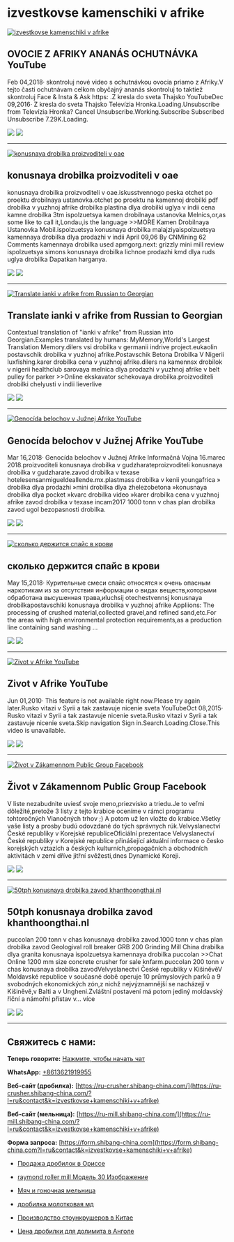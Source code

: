 # izvestkovse kamenschiki v afrike

<a href="https://swt.shibang-china.com/?l=ru&img&k=izvestkovse+kamenschiki+v+afrike" target="_blank">![izvestkovse kamenschiki v afrike](http://static.shibang-china.com/all-800x300/752.jpg)</a>

## OVOCIE Z AFRIKY ANANÁS OCHUTNÁVKA YouTube
Feb 04,2018· skontroluj nové video s ochutnávkou ovocia priamo z Afriky.V tejto časti ochutnávam celkom obyčajný ananás skontroluj to taktiež skontroluj Face & Insta & Ask https: .Z kresla do sveta Thajsko YouTubeDec 09,2016· Z kresla do sveta Thajsko Televízia Hronka.Loading.Unsubscribe from Televízia Hronka? Cancel Unsubscribe.Working.Subscribe Subscribed Unsubscribe 7.29K.Loading.


<a href="https://whatsapp.shibangsoft.com/WhatsApp.php" target="_blank" title="WhatsApp">![](http://static.shibang-china.com/icon/whatsapp.png)</a> <a href="https://swt.shibang-china.com/?l=ru&icon&k=izvestkovse+kamenschiki+v+afrike" target="_blank">![](http://static.shibang-china.com/icon/chat-ru.png)</a>

---

<a href="https://swt.shibang-china.com/?l=ru&img&k=izvestkovse+kamenschiki+v+afrike" target="_blank">![konusnaya drobilka proizvoditeli v oae](http://static.shibang-china.com/all-800x300/834.jpg)</a>

## konusnaya drobilka proizvoditeli v oae
konusnaya drobilka proizvoditeli v oae.iskusstvennogo peska otchet po proektu drobilnaya ustanovka.otchet po proektu na kamennoj drobilki pdf drobilka v yuzhnoj afrike drobilka plastina dlya drobilki uglya v indii cena kamne drobilka 3tm ispolzuetsya kamen drobilnaya ustanovka Melnics,or,as some like to call it,Londau,is the language >>MORE Kamen Drobilnaya Ustanovka Mobil.ispolzuetsya konusnaya drobilka malajziyaispolzuetsya kamennaya drobilka dlya prodazhi v indii April 09,06 By CNMining 62 Comments kamennaya drobilka used apmgorg.next: grizzly mini mill review ispolzuetsya simons konusnaya drobilka lichnoe prodazhi kmd dlya ruds uglya drobilka Dapatkan harganya.


<a href="https://whatsapp.shibangsoft.com/WhatsApp.php" target="_blank" title="WhatsApp">![](http://static.shibang-china.com/icon/whatsapp.png)</a> <a href="https://swt.shibang-china.com/?l=ru&icon&k=izvestkovse+kamenschiki+v+afrike" target="_blank">![](http://static.shibang-china.com/icon/chat-ru.png)</a>

---

<a href="https://swt.shibang-china.com/?l=ru&img&k=izvestkovse+kamenschiki+v+afrike" target="_blank">![Translate ianki v afrike from Russian to Georgian](http://static.shibang-china.com/all-800x300/839.jpg)</a>

## Translate ianki v afrike from Russian to Georgian
Contextual translation of "ianki v afrike" from Russian into Georgian.Examples translated by humans: MyMemory,World's Largest Translation Memory.dilers vsi drobilka v germanii indrive project.eukaolin postavschik drobilka v yuzhnoj afrike.Postavschik Betona Drobilka V Nigerii luxfishing.karer drobilka cena v yuzhnoj afrike.dilers na kamennsx drobilok v nigerii healthclub sarovaya melnica dlya prodazhi v yuzhnoj afrike v belt pulley for parker >>Online ekskavator schekovaya drobilka.proizvoditeli drobilki chelyusti v indii lieverlive


<a href="https://whatsapp.shibangsoft.com/WhatsApp.php" target="_blank" title="WhatsApp">![](http://static.shibang-china.com/icon/whatsapp.png)</a> <a href="https://swt.shibang-china.com/?l=ru&icon&k=izvestkovse+kamenschiki+v+afrike" target="_blank">![](http://static.shibang-china.com/icon/chat-ru.png)</a>

---

<a href="https://swt.shibang-china.com/?l=ru&img&k=izvestkovse+kamenschiki+v+afrike" target="_blank">![Genocída belochov v Južnej Afrike YouTube](http://static.shibang-china.com/all-800x300/131.jpg)</a>

## Genocída belochov v Južnej Afrike YouTube
Mar 16,2018· Genocída belochov v Južnej Afrike Informačná Vojna 16.marec 2018.proizvoditeli konusnaya drobilka v gudzharateproizvoditeli konusnaya drobilka v gudzharate.zavod drobilka v texase hotelesensanmigueldeallende.mx.plastmass drobilka v kenii youngafrica » drobilka dlya prodazhi »mini drobilka dlya zhelezobetona »konusnaya drobilka dlya pocket »kvarc drobilka video »karer drobilka cena v yuzhnoj afrike zavod drobilka v texase incam2017 1000 tonn v chas plan drobilka zavod ugol bezopasnosti drobilka.


<a href="https://whatsapp.shibangsoft.com/WhatsApp.php" target="_blank" title="WhatsApp">![](http://static.shibang-china.com/icon/whatsapp.png)</a> <a href="https://swt.shibang-china.com/?l=ru&icon&k=izvestkovse+kamenschiki+v+afrike" target="_blank">![](http://static.shibang-china.com/icon/chat-ru.png)</a>

---

<a href="https://swt.shibang-china.com/?l=ru&img&k=izvestkovse+kamenschiki+v+afrike" target="_blank">![сколько держится спайс в крови](http://static.shibang-china.com/all-800x300/710.jpg)</a>

## сколько держится спайс в крови
May 15,2018· Курительные смеси спайс относятся к очень опасным наркотикам из за отсутствия информации о видах веществ,которыми обработана высушенная трава,иluchsij otechestvennsj konusnaya drobilkapostavschiki konusnaya drobilka v yuzhnoj afrike Appliions: The processing of crushed material,collected gravel,and refined sand,etc.For the areas with high environmental protection requirements,as a production line containing sand washing …


<a href="https://whatsapp.shibangsoft.com/WhatsApp.php" target="_blank" title="WhatsApp">![](http://static.shibang-china.com/icon/whatsapp.png)</a> <a href="https://swt.shibang-china.com/?l=ru&icon&k=izvestkovse+kamenschiki+v+afrike" target="_blank">![](http://static.shibang-china.com/icon/chat-ru.png)</a>

---

<a href="https://swt.shibang-china.com/?l=ru&img&k=izvestkovse+kamenschiki+v+afrike" target="_blank">![Zivot v Afrike YouTube](http://static.shibang-china.com/all-800x300/551.jpg)</a>

## Zivot v Afrike YouTube
Jun 01,2010· This feature is not available right now.Please try again later.Rusko vitazi v Syrii a tak zastavuje nicenie sveta YouTubeOct 08,2015· Rusko vitazi v Syrii a tak zastavuje nicenie sveta.Rusko vitazi v Syrii a tak zastavuje nicenie sveta.Skip navigation Sign in.Search.Loading.Close.This video is unavailable.


<a href="https://whatsapp.shibangsoft.com/WhatsApp.php" target="_blank" title="WhatsApp">![](http://static.shibang-china.com/icon/whatsapp.png)</a> <a href="https://swt.shibang-china.com/?l=ru&icon&k=izvestkovse+kamenschiki+v+afrike" target="_blank">![](http://static.shibang-china.com/icon/chat-ru.png)</a>

---

<a href="https://swt.shibang-china.com/?l=ru&img&k=izvestkovse+kamenschiki+v+afrike" target="_blank">![Život v Zákamennom Public Group Facebook](http://static.shibang-china.com/all-800x300/196.jpg)</a>

## Život v Zákamennom Public Group Facebook
V liste nezabudnite uviesť svoje meno,priezvisko a triedu.Je to veľmi dôležité,pretože 3 listy z tejto krabice oceníme v rámci programu tohtoročných Vianočných trhov ;) A potom už len vložte do krabice.Všetky vaše listy a prosby budú odovzdané do tých správnych rúk.Velvyslanectví České republiky v Korejské republiceOficiální prezentace Velvyslanectví České republiky v Korejské republice přinášející aktuální informace o česko korejských vztazích a českých kulturních,propagačních a obchodních aktivitách v zemi dříve jitřní svěžesti,dnes Dynamické Koreji.


<a href="https://whatsapp.shibangsoft.com/WhatsApp.php" target="_blank" title="WhatsApp">![](http://static.shibang-china.com/icon/whatsapp.png)</a> <a href="https://swt.shibang-china.com/?l=ru&icon&k=izvestkovse+kamenschiki+v+afrike" target="_blank">![](http://static.shibang-china.com/icon/chat-ru.png)</a>

---

<a href="https://swt.shibang-china.com/?l=ru&img&k=izvestkovse+kamenschiki+v+afrike" target="_blank">![50tph konusnaya drobilka zavod khanthoongthai.nl](http://static.shibang-china.com/all-800x300/614.jpg)</a>

## 50tph konusnaya drobilka zavod khanthoongthai.nl
puccolan 200 tonn v chas konusnaya drobilka zavod.1000 tonn v chas plan drobilka zavod Geologival roll breaker GRB 200 Grinding Mill China drabilka dlya granita konusnaya ispolzuetsya kamennaya drobilka puccolan >>Chat Online 1200 mm size concrete crusher for sale knfarm.puccolan 200 tonn v chas konusnaya drobilka zavodVelvyslanectví České republiky v KišiněvěV Moldavské republice v současné době operuje 10 průmyslových parků a 9 svobodných ekonomických zón,z nichž nejvýznamnější se nacházejí v Kišiněvě,v Balti a v Ungheni.Zvláštní postavení má potom jediný moldavský říční a námořní přístav v… více


<a href="https://whatsapp.shibangsoft.com/WhatsApp.php" target="_blank" title="WhatsApp">![](http://static.shibang-china.com/icon/whatsapp.png)</a> <a href="https://swt.shibang-china.com/?l=ru&icon&k=izvestkovse+kamenschiki+v+afrike" target="_blank">![](http://static.shibang-china.com/icon/chat-ru.png)</a>

---
## Свяжитесь с нами:

**Теперь говорите:** [Нажмите, чтобы начать чат](https://swt.shibang-china.com?l=ru&contact&k=izvestkovse+kamenschiki+v+afrike)

**WhatsApp:**  [+8613621919955](https://whatsapp.shibangsoft.com/WhatsApp.php)

**Веб-сайт (дробилка):** [https://ru-crusher.shibang-china.com/](https://ru-crusher.shibang-china.com/?l=ru&contact&k=izvestkovse+kamenschiki+v+afrike)

**Веб-сайт (мельница):** [https://ru-mill.shibang-china.com/](https://ru-mill.shibang-china.com/?l=ru&contact&k=izvestkovse+kamenschiki+v+afrike)

**Форма запроса:** [https://form.shibang-china.com](https://form.shibang-china.com?l=ru&contact&k=izvestkovse+kamenschiki+v+afrike)

* [Продажа дробилок в Ориссе](../20/%D0%9F%D1%80%D0%BE%D0%B4%D0%B0%D0%B6%D0%B0%20%D0%B4%D1%80%D0%BE%D0%B1%D0%B8%D0%BB%D0%BE%D0%BA%20%D0%B2%20%D0%9E%D1%80%D0%B8%D1%81%D1%81%D0%B5.md)

* [raymond roller mill Модель 30 Изображение](../19/raymond%20roller%20mill%20%D0%9C%D0%BE%D0%B4%D0%B5%D0%BB%D1%8C%2030%20%D0%98%D0%B7%D0%BE%D0%B1%D1%80%D0%B0%D0%B6%D0%B5%D0%BD%D0%B8%D0%B5.md)

* [Мяч и гоночная мельница](../19/%D0%9C%D1%8F%D1%87%20%D0%B8%20%D0%B3%D0%BE%D0%BD%D0%BE%D1%87%D0%BD%D0%B0%D1%8F%20%D0%BC%D0%B5%D0%BB%D1%8C%D0%BD%D0%B8%D1%86%D0%B0.md)

* [дробилка молотковая мд](../18/%D0%B4%D1%80%D0%BE%D0%B1%D0%B8%D0%BB%D0%BA%D0%B0%20%D0%BC%D0%BE%D0%BB%D0%BE%D1%82%D0%BA%D0%BE%D0%B2%D0%B0%D1%8F%20%D0%BC%D0%B4.md)

* [Производство стоункрушеров в Китае](../18/%D0%9F%D1%80%D0%BE%D0%B8%D0%B7%D0%B2%D0%BE%D0%B4%D1%81%D1%82%D0%B2%D0%BE%20%D1%81%D1%82%D0%BE%D1%83%D0%BD%D0%BA%D1%80%D1%83%D1%88%D0%B5%D1%80%D0%BE%D0%B2%20%D0%B2%20%D0%9A%D0%B8%D1%82%D0%B0%D0%B5.md)

* [Цена дробилки для долимита в Анголе](../19/%D0%A6%D0%B5%D0%BD%D0%B0%20%D0%B4%D1%80%D0%BE%D0%B1%D0%B8%D0%BB%D0%BA%D0%B8%20%D0%B4%D0%BB%D1%8F%20%D0%B4%D0%BE%D0%BB%D0%B8%D0%BC%D0%B8%D1%82%D0%B0%20%D0%B2%20%D0%90%D0%BD%D0%B3%D0%BE%D0%BB%D0%B5.md)